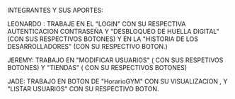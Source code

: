 INTEGRANTES Y SUS APORTES:


LEONARDO : TRABAJE EN EL "LOGIN" CON SU RESPECTIVA AUTENTICACION CONTRASEÑA Y "DESBLOQUEO DE HUELLA DIGITAL" (CON SUS RESPECTIVOS BOTONES) 
           Y EN LA "HISTORIA DE LOS DESARROLLADORES" (CON SU RESPECTIVO BOTON.)

JEREMY:  TRABAJO EN  "MODIFICAR USUARIOS" ( CON SUS RESPETIVOS BOTONES) Y "TIENDAS" ( CON SU RESPECTIVOS BOTONES)


JADE:   TRABAJO EN BOTON DE "HorarioGYM" CON SU VISUALIZACION , Y "LISTAR USUARIOS" CON SU RESPECTIVO BOTON. 
